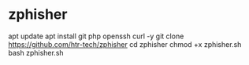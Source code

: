 # zphisher
apt update  apt install git php openssh curl -y git clone https://github.com/htr-tech/zphisher  cd zphisher  chmod +x zphisher.sh  bash zphisher.sh
